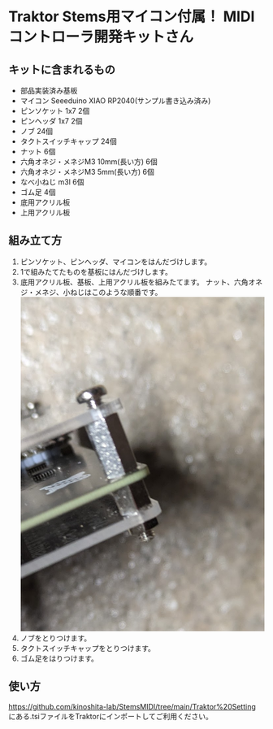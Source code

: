# Traktor Stems用マイコン付属！ MIDIコントローラ開発キットさん

## キットに含まれるもの

- 部品実装済み基板
- マイコン Seeeduino XIAO RP2040(サンプル書き込み済み)
- ピンソケット 1x7 2個
- ピンヘッダ 1x7 2個
- ノブ 24個
- タクトスイッチキャップ 24個
- ナット 6個
- 六角オネジ・メネジM3 10mm(長い方) 6個
- 六角オネジ・メネジM3 5mm(長い方)  6個
- なべ小ねじ m3l  6個
- ゴム足 4個
- 底用アクリル板
- 上用アクリル板

## 組み立て方

1. ピンソケット、ピンヘッダ、マイコンをはんだづけします。
2. 1で組みたてたものを基板にはんだづけします。
3. 底用アクリル板、基板、上用アクリル板を組みたてます。
ナット、六角オネジ・メネジ、小ねじはこのような順番です。
![picture 0](images/7f1cb6cd50c7bb32835a7ec60418512192629a608fd293ecf4b8e06034ae1c80.png)  
4. ノブをとりつけます。
5. タクトスイッチキャップをとりつけます。
6. ゴム足をはりつけます。

## 使い方

<https://github.com/kinoshita-lab/StemsMIDI/tree/main/Traktor%20Setting> にある.tsiファイルをTraktorにインポートしてご利用ください。

